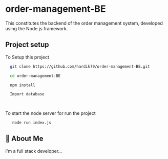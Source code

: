 
# order-management-BE

This constitutes the backend of the order management system, developed using the Node.js framework.



## Project setup

To Setup this project 

```bash
  git clone https://github.com/hardik79/order-management-BE.git

  cd order-management-BE

  npm install

  Import database

  
```

To start the node server for run the project

```bash
   node run index.js 
```
## 🚀 About Me
I'm a full stack developer...

